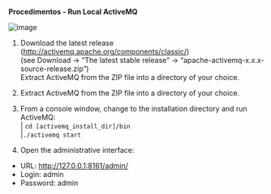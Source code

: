 **Procedimentos - Run Local ActiveMQ**

![image](https://user-images.githubusercontent.com/48540484/78741875-e5433700-7930-11ea-9706-a18ca7d929d8.png)

1. Download the latest release (http://activemq.apache.org/components/classic/)</br>
(see Download -> “The latest stable release” -> “apache-activemq-x.x.x-source-release.zip”)<br/>
Extract ActiveMQ from the ZIP file into a directory of your choice.

2. Extract ActiveMQ from the ZIP file into a directory of your choice.

3. From a console window, change to the installation directory and run ActiveMQ:<br/>
| `cd [activemq_install_dir]/bin`<br/>
|`./activemq start`

4. Open the administrative interface:
- URL: http://127.0.0.1:8161/admin/
- Login: admin
- Password: admin
